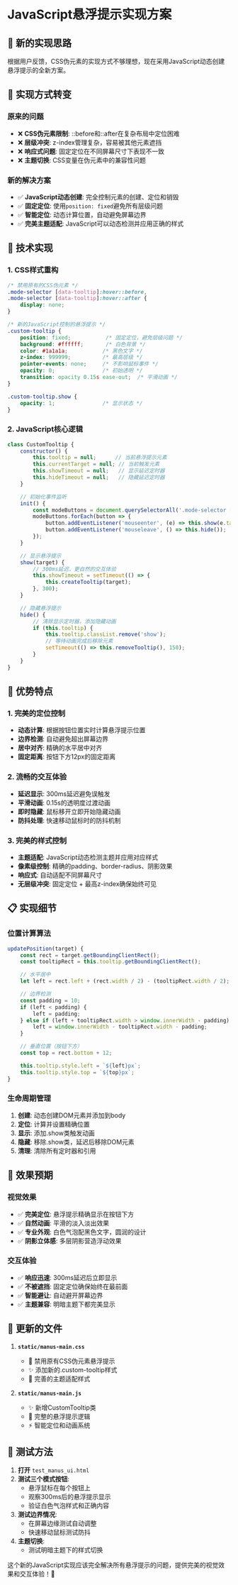 # JavaScript悬浮提示实现方案

## 🎯 新的实现思路

根据用户反馈，CSS伪元素的实现方式不够理想，现在采用JavaScript动态创建悬浮提示的全新方案。

## 🔄 实现方式转变

### **原来的问题**
- ❌ **CSS伪元素限制**: ::before和::after在复杂布局中定位困难
- ❌ **层级冲突**: z-index管理复杂，容易被其他元素遮挡
- ❌ **响应式问题**: 固定定位在不同屏幕尺寸下表现不一致
- ❌ **主题切换**: CSS变量在伪元素中的兼容性问题

### **新的解决方案**
- ✅ **JavaScript动态创建**: 完全控制元素的创建、定位和销毁
- ✅ **固定定位**: 使用`position: fixed`避免所有层级问题
- ✅ **智能定位**: 动态计算位置，自动避免屏幕边界
- ✅ **完美主题适配**: JavaScript可以动态检测并应用正确的样式

## 🔧 技术实现

### **1. CSS样式重构**
```css
/* 禁用原有的CSS伪元素 */
.mode-selector [data-tooltip]:hover::before,
.mode-selector [data-tooltip]:hover::after {
    display: none;
}

/* 新的JavaScript控制的悬浮提示 */
.custom-tooltip {
    position: fixed;           /* 固定定位，避免层级问题 */
    background: #ffffff;       /* 白色背景 */
    color: #1a1a1a;           /* 黑色文字 */
    z-index: 999999;          /* 最高层级 */
    pointer-events: none;     /* 不影响鼠标事件 */
    opacity: 0;               /* 初始透明 */
    transition: opacity 0.15s ease-out;  /* 平滑动画 */
}

.custom-tooltip.show {
    opacity: 1;               /* 显示状态 */
}
```

### **2. JavaScript核心逻辑**
```javascript
class CustomTooltip {
    constructor() {
        this.tooltip = null;      // 当前悬浮提示元素
        this.currentTarget = null; // 当前触发元素
        this.showTimeout = null;   // 显示延迟定时器
        this.hideTimeout = null;   // 隐藏延迟定时器
    }

    // 初始化事件监听
    init() {
        const modeButtons = document.querySelectorAll('.mode-selector [data-tooltip]');
        modeButtons.forEach(button => {
            button.addEventListener('mouseenter', (e) => this.show(e.target));
            button.addEventListener('mouseleave', () => this.hide());
        });
    }

    // 显示悬浮提示
    show(target) {
        // 300ms延迟，更自然的交互体验
        this.showTimeout = setTimeout(() => {
            this.createTooltip(target);
        }, 300);
    }

    // 隐藏悬浮提示
    hide() {
        // 清除显示定时器，添加隐藏动画
        if (this.tooltip) {
            this.tooltip.classList.remove('show');
            // 等待动画完成后移除元素
            setTimeout(() => this.removeTooltip(), 150);
        }
    }
}
```

## 🎨 优势特点

### **1. 完美的定位控制**
- **动态计算**: 根据按钮位置实时计算悬浮提示位置
- **边界检测**: 自动避免超出屏幕边界
- **居中对齐**: 精确的水平居中对齐
- **固定距离**: 按钮下方12px的固定距离

### **2. 流畅的交互体验**
- **延迟显示**: 300ms延迟避免误触发
- **平滑动画**: 0.15s的透明度过渡动画
- **即时隐藏**: 鼠标移开立即开始隐藏动画
- **防抖处理**: 快速移动鼠标时的防抖机制

### **3. 完美的样式控制**
- **主题适配**: JavaScript动态检测主题并应用对应样式
- **像素级控制**: 精确的padding、border-radius、阴影效果
- **响应式**: 自动适配不同屏幕尺寸
- **无层级冲突**: 固定定位 + 最高z-index确保始终可见

## 📋 实现细节

### **位置计算算法**
```javascript
updatePosition(target) {
    const rect = target.getBoundingClientRect();
    const tooltipRect = this.tooltip.getBoundingClientRect();

    // 水平居中
    let left = rect.left + (rect.width / 2) - (tooltipRect.width / 2);

    // 边界检测
    const padding = 10;
    if (left < padding) {
        left = padding;
    } else if (left + tooltipRect.width > window.innerWidth - padding) {
        left = window.innerWidth - tooltipRect.width - padding;
    }

    // 垂直位置（按钮下方）
    const top = rect.bottom + 12;

    this.tooltip.style.left = `${left}px`;
    this.tooltip.style.top = `${top}px`;
}
```

### **生命周期管理**
1. **创建**: 动态创建DOM元素并添加到body
2. **定位**: 计算并设置精确位置
3. **显示**: 添加.show类触发动画
4. **隐藏**: 移除.show类，延迟后移除DOM元素
5. **清理**: 清除所有定时器和引用

## 🌟 效果预期

### **视觉效果**
- ✅ **完美定位**: 悬浮提示精确显示在按钮下方
- ✅ **自然动画**: 平滑的淡入淡出效果
- ✅ **专业外观**: 白色气泡配黑色文字，圆润的设计
- ✅ **阴影立体感**: 多层阴影营造浮动效果

### **交互体验**
- ✅ **响应迅速**: 300ms延迟后立即显示
- ✅ **不被遮挡**: 固定定位确保始终在最前面
- ✅ **智能避让**: 自动避开屏幕边界
- ✅ **主题兼容**: 明暗主题下都完美显示

## 📁 更新的文件

1. **`static/manus-main.css`**
   - 🚫 禁用原有CSS伪元素悬浮提示
   - ✨ 添加新的.custom-tooltip样式
   - 🎨 完善的主题适配样式

2. **`static/manus-main.js`**
   - ✨ 新增CustomTooltip类
   - 🔧 完整的悬浮提示逻辑
   - ⚡ 智能定位和动画系统

## 🧪 测试方法

1. **打开** `test_manus_ui.html`
2. **测试三个模式按钮**:
   - 悬浮鼠标在每个按钮上
   - 观察300ms后的悬浮提示显示
   - 验证白色气泡样式和正确内容
3. **测试边界情况**:
   - 在屏幕边缘测试自动调整
   - 快速移动鼠标测试防抖
4. **主题切换**:
   - 测试明暗主题下的样式切换

这个新的JavaScript实现应该完全解决所有悬浮提示的问题，提供完美的视觉效果和交互体验！🎉
